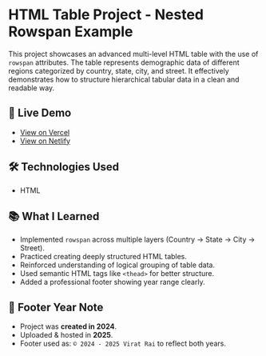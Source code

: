 # HTML Table Project - Nested Rowspan Example

This project showcases an advanced multi-level HTML table with the use of `rowspan` attributes. The table represents demographic data of different regions categorized by country, state, city, and street. It effectively demonstrates how to structure hierarchical tabular data in a clean and readable way.

## 🔗 Live Demo

- [View on Vercel](https://html-project4-nested-rowspan-by-viratrai.vercel.app/)  
- [View on Netlify](https://project4-nested-rowspan-by-viratrai.netlify.app/)  

## 🛠️ Technologies Used

- HTML

## 📚 What I Learned

- Implemented `rowspan` across multiple layers (Country → State → City → Street).
- Practiced creating deeply structured HTML tables.
- Reinforced understanding of logical grouping of table data.
- Used semantic HTML tags like `<thead>` for better structure.
- Added a professional footer showing year range clearly.

## 📝 Footer Year Note

- Project was **created in 2024**.  
- Uploaded & hosted in **2025**.  
- Footer used as: `© 2024 - 2025 Virat Rai` to reflect both years.
